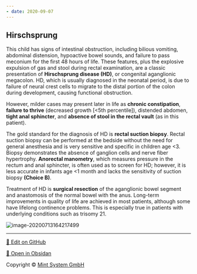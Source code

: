 ```yaml
---
- date: 2020-09-07
---
```


## Hirschsprung

<!-- hirschsprung sx, dx -->

This child has signs of intestinal obstruction,  including bilious vomiting, abdominal distension, hypoactive bowel  sounds, and failure to pass meconium for the first 48 hours of life.  These features, plus the explosive expulsion of gas and stool during  rectal examination, are a classic presentation of **Hirschsprung disease (HD)**, or congenital aganglionic megacolon. HD, which is usually diagnosed in the neonatal period, is due to failure of neural crest cells to migrate to the distal portion of the colon during development, causing  functional obstruction.

However, milder cases may present later in life as **chronic constipation**, **failure to thrive** (decreased growth \[<5th percentile]), distended abdomen, **tight anal sphincter**, and **absence of stool in the rectal vault** (as in this patient).

The gold standard for the diagnosis of HD is **rectal suction biopsy**.  Rectal suction biopsy can be performed at the bedside without the need  for general anesthesia and is very sensitive and specific in children  age <3. Biopsy demonstrates the absence of ganglion cells and nerve  fiber hypertrophy. **Anorectal manometry**, which measures pressure in the rectum and anal sphincter, is often used as to screen  for HD; however, it is less accurate in infants age <1 month and lacks the sensitivity of suction biopsy **(Choice B)**.

Treatment of HD is **surgical resection** of the aganglionic bowel segment and anastomosis of the normal bowel with the anus.  Long-term improvements in quality of life are achieved in most patients, although some have lifelong continence problems.  This is especially true in patients with underlying conditions such as trisomy 21.

![image-20200713164217499](https://photos.thisispiggy.com/file/wikiFiles/image-20200713164217499.png)


<hr>

[📝 Edit on GitHub](https://github.com/Mint-System/Knowledge/blob/master/hirschsprung.md)

[📂 Open in Obsidan](obsidian://open?vault=Knowledge%20Mint%20System&file=hirschsprung.md ':target=_self')

<footer>Copyright © <a href="https://www.mint-system.ch/">Mint System GmbH</a></footer>
